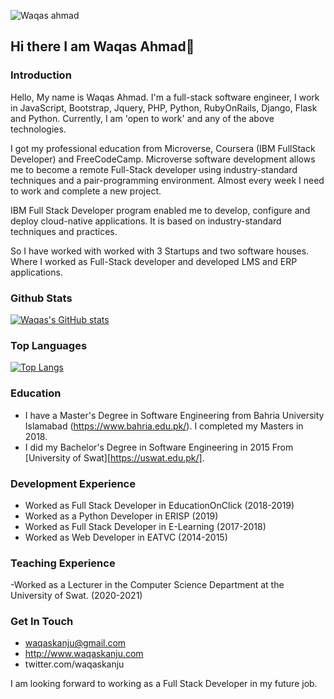 ![Waqas ahmad](https://user-images.githubusercontent.com/13853450/171985953-1e1779a1-4a7b-4fd4-be64-38046eb3d96e.png)

## Hi there I am Waqas Ahmad👋

### Introduction

Hello, My name is Waqas Ahmad. I'm a full-stack software engineer, 
I work in JavaScript, Bootstrap, Jquery, PHP, Python, RubyOnRails, Django, Flask and Python. Currently, I am 'open to work' and any of the above technologies.

I got my professional education from Microverse, Coursera (IBM FullStack Developer) and FreeCodeCamp.
Microverse software development allows me to 
become a remote Full-Stack developer using industry-standard techniques and 
a pair-programming environment. Almost every week 
I need to work and complete a new project.

IBM Full Stack Developer program enabled me to develop, configure and deploy cloud-native applications. It is based
on industry-standard techniques and practices.

So I have worked with worked with 3 Startups and two software houses. Where I worked
as Full-Stack developer and developed LMS and ERP applications.

### Github Stats

[![Waqas's GitHub stats](https://github-readme-stats.vercel.app/api?username=waqaskanju)](https://github.com/waqaskanju/github-readme-stats)

### Top Languages

[![Top Langs](https://github-readme-stats.vercel.app/api/top-langs/?username=waqaskanju)](https://github.com/waqaskanju/github-readme-stats)

### Education
- I have a Master's Degree in Software Engineering from Bahria University Islamabad (https://www.bahria.edu.pk/). I completed my Masters in 2018.
- I did my Bachelor's Degree in Software Engineering in 2015 From [University of Swat][https://uswat.edu.pk/].

### Development Experience
- Worked as Full Stack Developer in EducationOnClick (2018-2019)
- Worked as a Python Developer in ERISP (2019)
- Worked as Full Stack Developer in E-Learning (2017-2018)
- Worked as Web Developer in EATVC (2014-2015)

### Teaching Experience
-Worked as a Lecturer in the Computer Science Department at the University of Swat. (2020-2021)

### Get In Touch
- waqaskanju@gmail.com
- http://www.waqaskanju.com
- twitter.com/waqaskanju

I am looking forward to working as a Full Stack Developer in my future job.
<!--
**waqaskanju/waqaskanju** is a ✨ _special_ ✨ repository because its `README.md` (this file) appears on your GitHub profile.

Here are some ideas to get you started:

- 🔭 I’m currently working in Microverse
- 🌱 I’m currently learning Javascript
- 👯 I’m looking to collaborate on a Web Development Project.
- 💬 Ask me about the Web Development Project
- 📫 How to reach me: Email: Waqaskanju@gmail.com   Website: http://www.waqaskanju.com
- ⚡ Fun fact: I like to work in HTML, CSS, JavaScript, Bootstrap, PHP, Python, SQL, RubyOnRails
-->
